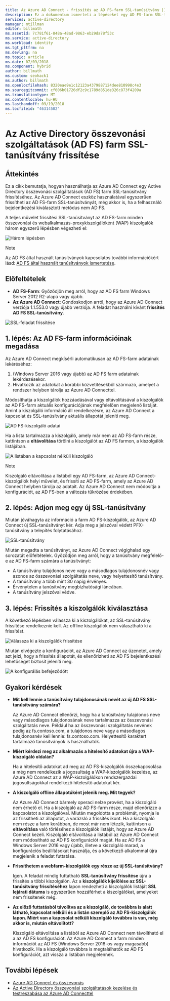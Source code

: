 ```yaml
---
title: Az Azure AD Connect - frissítés az AD FS-farm SSL-tanúsítvány |} A Microsoft Docs
description: Ez a dokumentum ismerteti a lépéseket egy AD FS-farm SSL-tanúsítvány frissítése az Azure AD Connect használatával.
services: active-directory
manager: mtillman
editor: billmath
ms.assetid: 7c781f61-848a-48ad-9863-eb29da78f53c
ms.service: active-directory
ms.workload: identity
ms.tgt_pltfrm: na
ms.devlang: na
ms.topic: article
ms.date: 07/09/2018
ms.component: hybrid
author: billmath
ms.custom: seohack1
ms.author: billmath
ms.openlocfilehash: 8320eae9e1c12123a4379887124dee810998c4e3
ms.sourcegitcommit: cf606b01726df2c9c1789d851de326c873f4209a
ms.translationtype: MT
ms.contentlocale: hu-HU
ms.lasthandoff: 09/19/2018
ms.locfileid: "46314502"
---
```

# <a name="update-the-ssl-certificate-for-an-active-directory-federation-services-ad-fs-farm"></a>Az Active Directory összevonási szolgáltatások (AD FS) farm SSL-tanúsítvány frissítése

## <a name="overview"></a>Áttekintés
Ez a cikk bemutatja, hogyan használhatja az Azure AD Connect egy Active Directory összevonási szolgáltatások (AD FS) farm SSL-tanúsítvány frissítéséhez. Az Azure AD Connect eszköz használatával egyszerűen frissítheti az AD FS-farm SSL-tanúsítványát, még akkor is, ha a felhasználó bejelentkezési kiválasztott metódus nem AD FS.

A teljes művelet frissítési SSL-tanúsítványt az AD FS-farm minden összevonási és webalkalmazás-proxykiszolgálóként (WAP) kiszolgálók három egyszerű lépésben végezheti el:

![Három lépésben](./media/how-to-connect-fed-ssl-update/threesteps.png)


>[!NOTE]
>Az AD FS által használt tanúsítványok kapcsolatos további információkért lásd: [AD FS által használt tanúsítványok ismertetése](https://technet.microsoft.com/library/cc730660.aspx).

## <a name="prerequisites"></a>Előfeltételek

* **AD FS-Farm**: Győződjön meg arról, hogy az AD FS farm Windows Server 2012 R2-alapú vagy újabb.
* **Az Azure AD Connect**: Gondoskodjon arról, hogy az Azure AD Connect verziója 1.1.553.0 vagy újabb verziója. A feladat használni kívánt **frissítés AD FS SSL-tanúsítvány**.

![SSL-feladat frissítése](./media/how-to-connect-fed-ssl-update/updatessltask.png)

## <a name="step-1-provide-ad-fs-farm-information"></a>1. lépés: Az AD FS-farm információinak megadása

Az Azure AD Connect megkísérli automatikusan az AD FS-farm adatainak lekéréséhez:
1. (Windows Server 2016 vagy újabb) az AD FS farm adatainak lekérdezésekor.
2. Hivatkozik az adatokat a korábbi közvetítésekből származó, amelyet a rendszer helyben tárolja az Azure AD Connecttel.

Módosíthatja a kiszolgálók hozzáadásával vagy eltávolításával a kiszolgálók az AD FS-farm aktuális konfigurációjának megfelelően megjelenő listáját. Amint a kiszolgáló információ áll rendelkezésre, az Azure AD Connect a kapcsolat és SSL-tanúsítvány aktuális állapotát jeleníti meg.

![AD FS-kiszolgáló adatai](./media/how-to-connect-fed-ssl-update/adfsserverinfo.png)

Ha a lista tartalmazza a kiszolgáló, amely már nem az AD FS-farm része, kattintson a **eltávolítása** törölni a kiszolgálót az AD FS farmon, a kiszolgálók listájában.

![A listában a kapcsolat nélküli kiszolgáló](./media/how-to-connect-fed-ssl-update/offlineserverlist.png)

>[!NOTE]
> Kiszolgáló eltávolítása a listából egy AD FS-farm, az Azure AD Connect-kiszolgálók helyi művelet, és frissíti az AD FS-farm, amely az Azure AD Connect helyben tárolja az adatait. Az Azure AD Connect nem módosítja a konfigurációt, az AD FS-ben a változás tükrözése érdekében.    

## <a name="step-2-provide-a-new-ssl-certificate"></a>2. lépés: Adjon meg egy új SSL-tanúsítvány

Miután jóváhagyta az információ a farm AD FS-kiszolgálók, az Azure AD Connect új SSL-tanúsítványt kér. Adja meg a jelszóval védett PFX-tanúsítvány a telepítés folytatásához.

![SSL-tanúsítvány](./media/how-to-connect-fed-ssl-update/certificate.png)

Miután megadta a tanúsítványt, az Azure AD Connect végighalad egy sorozatát előfeltételek. Győződjön meg arról, hogy a tanúsítvány megfelelő-e az AD FS-farm számára a tanúsítványt:

-   A tanúsítvány tulajdonos neve vagy a másodlagos tulajdonosnév vagy azonos az összevonási szolgáltatás neve, vagy helyettesítő tanúsítvány.
-   A tanúsítvány a több mint 30 napig érvényes.
-   Érvénytelen a tanúsítvány megbízhatósági láncában.
-   A tanúsítvány jelszóval védve.

## <a name="step-3-select-servers-for-the-update"></a>3. lépés: Frissítés a kiszolgálók kiválasztása

A következő lépésben válassza ki a kiszolgálókat, az SSL-tanúsítvány frissítése rendelkeznie kell. Az offline kiszolgálók nem választható ki a frissítést.

![Válassza ki a kiszolgálók frissítése](./media/how-to-connect-fed-ssl-update/selectservers.png)

Miután elvégezte a konfigurációt, az Azure AD Connect az üzenetet, amely azt jelzi, hogy a frissítés állapotát, és ellenőrizheti az AD FS bejelentkezési lehetőséget biztosít jeleníti meg.

![A konfigurálás befejeződött](./media/how-to-connect-fed-ssl-update/configurecomplete.png)   

## <a name="faqs"></a>Gyakori kérdések

* **Mit kell lennie a tanúsítvány tulajdonosának nevét az új AD FS SSL-tanúsítvány számára?**

    Az Azure AD Connect ellenőrzi, hogy ha a tanúsítvány tulajdonos neve vagy másodlagos tulajdonosának neve tartalmazza az összevonási szolgáltatás neve. Például ha az összevonási szolgáltatás nevének pedig az fs.contoso.com, a tulajdonos neve vagy a másodlagos tulajdonosnév kell lennie: fs.contoso.com.  Helyettesítő karaktert tartalmazó tanúsítványok is használhatók.

* **Miért kérdezi meg az alkalmazás a hitelesítő adatokat újra a WAP-kiszolgáló oldalán?**

    Ha a hitelesítő adatokat ad meg az AD FS-kiszolgálók összekapcsolása a még nem rendelkezik a jogosultság a WAP-kiszolgálók kezelése, az Azure AD Connect az a WAP-kiszolgálókon rendszergazdai jogosultságokkal rendelkező hitelesítő adatokat kér.

* **A kiszolgáló offline állapotúként jelenik meg. Mit tegyek?**

    Az Azure AD Connect bármely operaci nelze provést, ha a kiszolgáló nem érhető el. Ha a kiszolgáló az AD FS-farm része, majd ellenőrizze a kapcsolatot a kiszolgálóval. Miután megoldotta a problémát, nyomja le az frissítheti az állapotot, a varázsló a frissítés ikont. Ha a kiszolgáló nem része a farm korábban, de most már nem létezik, kattintson a **eltávolítása** való törléséhez a kiszolgálók listáját, hogy az Azure AD Connect kezeli. Kiszolgáló eltávolítása a listából az Azure AD Connect nem módosítható az AD FS konfigurációt magát. Ha az AD FS a Windows Server 2016 vagy újabb, illetve a kiszolgáló marad, a konfigurációs beállításokat használja, és a következő alkalommal újra megjelenik a feladat futtatása.

* **Frissíthetem a webfarm-kiszolgálók egy része az új SSL-tanúsítvány?**

    Igen. A feladat mindig futtatható **SSL-tanúsítvány frissítése** újra a frissítés a többi kiszolgálón. Az a **kiszolgálók kijelölése az SSL-tanúsítvány frissítéséhez** lapon rendezheti a kiszolgálók listáját **SSL lejárati dátuma** is egyszerűen hozzáférhet a kiszolgálókat, amelyeket nem frissítenek még.

* **Az előző futtatásból távolítva az a kiszolgáló, de továbbra is alatt látható, kapcsolat nélküli és a listán szereplő az AD FS-kiszolgálók lapon. Miért van a kapcsolat nélküli kiszolgáló továbbra is van, még akkor is, miután eltávolított?**

    Kiszolgáló eltávolítása a listából az Azure AD Connect nem távolítható el a az AD FS konfigurációt. Az Azure AD Connect a farm minden információt az AD FS (Windows Server 2016-os vagy magasabb) hivatkozik. Ha a kiszolgáló továbbra is megtalálhatók az AD FS konfigurációt, azt vissza a listában megjelennek.  

## <a name="next-steps"></a>További lépések

- [Azure AD Connect és összevonás](how-to-connect-fed-whatis.md)
- [Az Active Directory összevonási szolgáltatások kezelése és testreszabása az Azure AD Connecttel](how-to-connect-fed-management.md)
